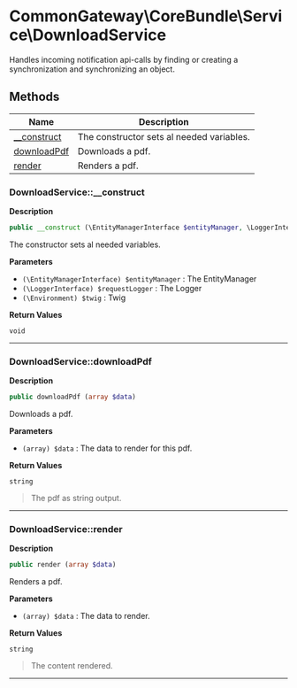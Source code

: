 # CommonGateway\CoreBundle\Service\DownloadService  

Handles incoming notification api-calls by finding or creating a synchronization and synchronizing an object.





## Methods

| Name | Description |
|------|-------------|
|[__construct](#downloadservice__construct)|The constructor sets al needed variables.|
|[downloadPdf](#downloadservicedownloadpdf)|Downloads a pdf.|
|[render](#downloadservicerender)|Renders a pdf.|




### DownloadService::__construct  

**Description**

```php
public __construct (\EntityManagerInterface $entityManager, \LoggerInterface $requestLogger, \Environment $twig)
```

The constructor sets al needed variables. 

 

**Parameters**

* `(\EntityManagerInterface) $entityManager`
: The EntityManager  
* `(\LoggerInterface) $requestLogger`
: The Logger  
* `(\Environment) $twig`
: Twig  

**Return Values**

`void`


<hr />


### DownloadService::downloadPdf  

**Description**

```php
public downloadPdf (array $data)
```

Downloads a pdf. 

 

**Parameters**

* `(array) $data`
: The data to render for this pdf.  

**Return Values**

`string`

> The pdf as string output.


<hr />


### DownloadService::render  

**Description**

```php
public render (array $data)
```

Renders a pdf. 

 

**Parameters**

* `(array) $data`
: The data to render.  

**Return Values**

`string`

> The content rendered.


<hr />

